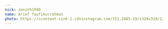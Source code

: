 ```yaml
---
nick: zenith1990
name: Arief Taufikurrahman
photo: https://scontent-sin6-2.cdninstagram.com/t51.2885-19/s320x320/12568805_479043635619156_1879028983_a.jpg
---
```


